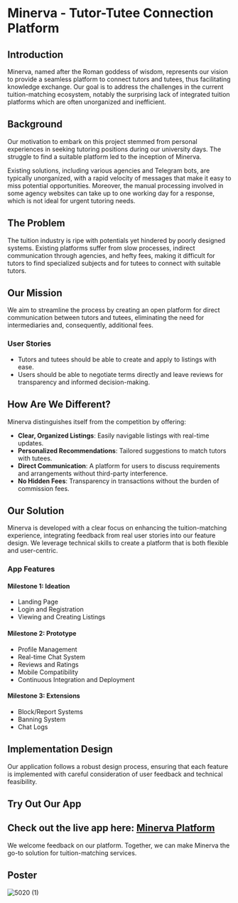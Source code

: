 # Minerva - Tutor-Tutee Connection Platform

## Introduction

Minerva, named after the Roman goddess of wisdom, represents our vision to provide a seamless platform to connect tutors and tutees, thus facilitating knowledge exchange. Our goal is to address the challenges in the current tuition-matching ecosystem, notably the surprising lack of integrated tuition platforms which are often unorganized and inefficient.

## Background

Our motivation to embark on this project stemmed from personal experiences in seeking tutoring positions during our university days. The struggle to find a suitable platform led to the inception of Minerva.

Existing solutions, including various agencies and Telegram bots, are typically unorganized, with a rapid velocity of messages that make it easy to miss potential opportunities. Moreover, the manual processing involved in some agency websites can take up to one working day for a response, which is not ideal for urgent tutoring needs.

## The Problem

The tuition industry is ripe with potentials yet hindered by poorly designed systems. Existing platforms suffer from slow processes, indirect communication through agencies, and hefty fees, making it difficult for tutors to find specialized subjects and for tutees to connect with suitable tutors.

## Our Mission

We aim to streamline the process by creating an open platform for direct communication between tutors and tutees, eliminating the need for intermediaries and, consequently, additional fees.

### User Stories

- Tutors and tutees should be able to create and apply to listings with ease.
- Users should be able to negotiate terms directly and leave reviews for transparency and informed decision-making.

## How Are We Different?

Minerva distinguishes itself from the competition by offering:

- **Clear, Organized Listings**: Easily navigable listings with real-time updates.
- **Personalized Recommendations**: Tailored suggestions to match tutors with tutees.
- **Direct Communication**: A platform for users to discuss requirements and arrangements without third-party interference.
- **No Hidden Fees**: Transparency in transactions without the burden of commission fees.

## Our Solution

Minerva is developed with a clear focus on enhancing the tuition-matching experience, integrating feedback from real user stories into our feature design. We leverage technical skills to create a platform that is both flexible and user-centric.

### App Features

#### Milestone 1: Ideation

- Landing Page
- Login and Registration
- Viewing and Creating Listings

#### Milestone 2: Prototype

- Profile Management
- Real-time Chat System
- Reviews and Ratings
- Mobile Compatibility
- Continuous Integration and Deployment

#### Milestone 3: Extensions

- Block/Report Systems
- Banning System
- Chat Logs

## Implementation Design

Our application follows a robust design process, ensuring that each feature is implemented with careful consideration of user feedback and technical feasibility.

## Try Out Our App

Check out the live app here: [Minerva Platform](https://orbital-minerva.herokuapp.com/)
---

We welcome feedback on our platform. Together, we can make Minerva the go-to solution for tuition-matching services.


## Poster
![5020 (1)](https://github.com/SHni99/Minerva/assets/96757889/ec6816e4-ff48-4782-93f9-e1b55f95081b)

